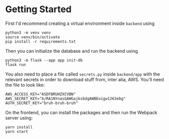 # Getting Started

First I'd recommend creating a virtual environment inside `backend` using

```
python3 -m venv venv
source venv/bin/activate
pip install -r requirements.txt
```

Then you can initialize the database and run the backend using

```
python3 -m flask --app app init-db
flask run
```

You also need to place a file called `secrets.py` inside `backend/app` with the relevant secrets in order to download stuff from, inter alia, AWS. You'll need the file to look like:

```
AWS_ACCESS_KEY="ASDFBRUHZXCVBN"
AWS_SECRET_KEY="b/RA1NYnasGAWGajksbdgAWBEoigw1263ebg"
AUTH_SECRET_KEY="bruh-bruh-bruh"
```

On the frontend, you can install the packages and then run the Webpack server using:

```
yarn install
yarn start
```
